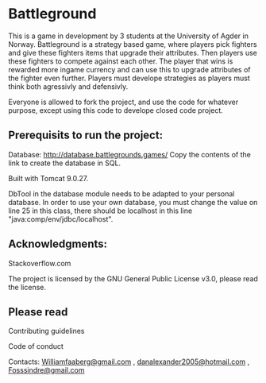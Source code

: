 Battleground
=============

This is a game in development by 3 students at the University of Agder in Norway. Battleground is a strategy based game, where players pick fighters and give these fighters items that upgrade their attributes. Then players use these fighters to compete against each other. The player that wins is rewarded more ingame currency and can use this to upgrade attributes of the fighter even further.
Players must develope strategies as players must think both agressivly and defensivly.

Everyone is allowed to fork the project, and use the code for whatever purpose, except using this code to develope closed code project.

Prerequisits to run the project:
--------------------------------
Database:
http://database.battlegrounds.games/
Copy the contents of the link to create the database in SQL.


Built with Tomcat 9.0.27.

DbTool in the database module needs to be adapted to your personal database.
In order to use your own database, you must change the value on line 25 in this class, there should be localhost in this line "java:comp/env/jdbc/localhost". 

Acknowledgments:
--------------------------------

Stackoverflow.com

The project is licensed by the GNU General Public License v3.0, please read the license.

Please read
--------------------------------

Contributing guidelines

Code of conduct

Contacts: Williamfaaberg@gmail.com , danalexander2005@hotmail.com , Fosssindre@gmail.com
